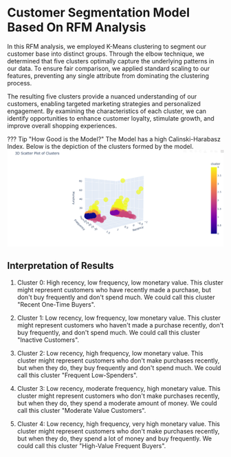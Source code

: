 # Customer Segmentation Model Based On RFM Analysis

In this RFM analysis, we employed K-Means clustering to segment our customer base into distinct groups. Through the elbow technique, we determined that five clusters optimally capture the underlying patterns in our data. To ensure fair comparison, we applied standard scaling to our features, preventing any single attribute from dominating the clustering process.

The resulting five clusters provide a nuanced understanding of our customers, enabling targeted marketing strategies and personalized engagement. By examining the characteristics of each cluster, we can identify opportunities to enhance customer loyalty, stimulate growth, and improve overall shopping experiences.


??? Tip "How Good is the Model?" 
    The Model has a high Calinski-Harabasz Index. Below is the depiction of the clusters formed by the model.
    ![Distribution of Main Categories](images/clustering_plot.png)    

## Interpretation of Results

1. Cluster 0: High recency, low frequency, low monetary value. This cluster might represent customers who have recently made a purchase, but don't buy frequently and don't spend much. We could call this cluster "Recent One-Time Buyers".

2. Cluster 1: Low recency, low frequency, low monetary value. This cluster might represent customers who haven't made a purchase recently, don't buy frequently, and don't spend much. We could call this cluster "Inactive Customers".

3. Cluster 2: Low recency, high frequency, low monetary value. This cluster might represent customers who don't make purchases recently, but when they do, they buy frequently and don't spend much. We could call this cluster "Frequent Low-Spenders".

4. Cluster 3: Low recency, moderate frequency, high monetary value. This cluster might represent customers who don't make purchases recently, but when they do, they spend a moderate amount of money. We could call this cluster "Moderate Value Customers".

5. Cluster 4: Low recency, high frequency, very high monetary value. This cluster might represent customers who don't make purchases recently, but when they do, they spend a lot of money and buy frequently. We could call this cluster "High-Value Frequent Buyers".


